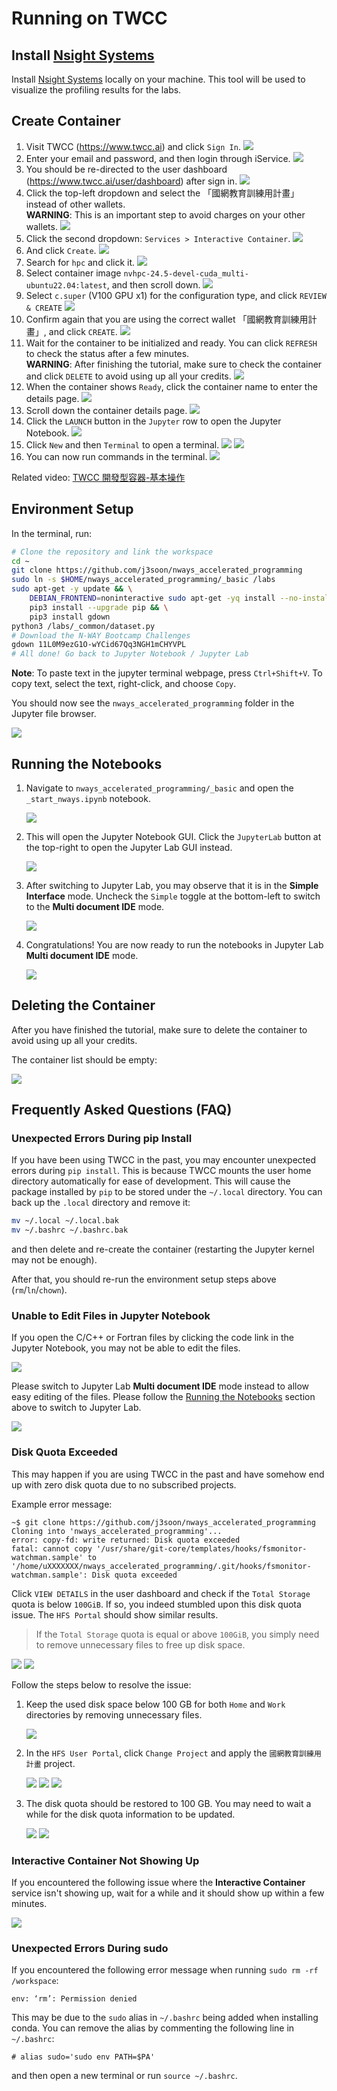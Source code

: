 # Running on TWCC

## Install [Nsight Systems](https://developer.nvidia.com/nsight-systems)

Install [Nsight Systems](https://developer.nvidia.com/nsight-systems) locally on your machine. This tool will be used to visualize the profiling results for the labs.

## Create Container

1. Visit TWCC (<https://www.twcc.ai>) and click `Sign In`.
   ![](docs/images/01-home.png)
2. Enter your email and password, and then login through iService.
   ![](docs/images/02-login.png)
3. You should be re-directed to the user dashboard (<https://www.twcc.ai/user/dashboard>) after sign in.
   ![](docs/images/03-dashboard.png)
4. Click the top-left dropdown and select the 「國網教育訓練用計畫」 instead of other wallets.  
   **WARNING**: This is an important step to avoid charges on your other wallets.
   ![](docs/images/04-project.png)
5. Click the second dropdown: `Services > Interactive Container`.
   ![](docs/images/05-services.png)
6. And click `Create`.
   ![](docs/images/06-interactive-container.png)
7. Search for `hpc` and click it.
   ![](docs/images/07-hpc-container.png)
8. Select container image `nvhpc-24.5-devel-cuda_multi-ubuntu22.04:latest`, and then scroll down.
   ![](docs/images/08-container-image.png)
9. Select `c.super` (V100 GPU x1) for the configuration type, and click `REVIEW & CREATE`
   ![](docs/images/09-container-gpu.png)
10. Confirm again that you are using the correct wallet 「國網教育訓練用計畫」, and click `CREATE`.
    ![](docs/images/10-container-warning.png)
11. Wait for the container to be initialized and ready. You can click `REFRESH` to check the status after a few minutes.  
    **WARNING**: After finishing the tutorial, make sure to check the container and click `DELETE` to avoid using up all your credits.
    ![](docs/images/11-container-initializing.png)
12. When the container shows `Ready`, click the container name to enter the details page.
    ![](docs/images/12-container-ready.png)
13. Scroll down the container details page.
    ![](docs/images/13-container-details.png)
14. Click the `LAUNCH` button in the `Jupyter` row to open the Jupyter Notebook.
    ![](docs/images/14-container-jupyter.png)
15. Click `New` and then `Terminal` to open a terminal.
    ![](docs/images/15-jupyter.png)
    ![](docs/images/16-jupyter-new.png)
16. You can now run commands in the terminal.
    ![](docs/images/17-jupyter-terminal.png)

Related video: [TWCC 開發型容器-基本操作](https://youtu.be/LhqBdJK0PrY)

## Environment Setup

In the terminal, run:

```sh
# Clone the repository and link the workspace
cd ~
git clone https://github.com/j3soon/nways_accelerated_programming
sudo ln -s $HOME/nways_accelerated_programming/_basic /labs
sudo apt-get -y update && \
    DEBIAN_FRONTEND=noninteractive sudo apt-get -yq install --no-install-recommends python3-pip python3-setuptools nginx zip make build-essential libtbb-dev python3-dev && \
    pip3 install --upgrade pip && \
    pip3 install gdown
python3 /labs/_common/dataset.py
# Download the N-WAY Bootcamp Challenges
gdown 11L0M9ezG1O-wYCid67Qq3NGH1mCHYVPL
# All done! Go back to Jupyter Notebook / Jupyter Lab
```

**Note**: To paste text in the jupyter terminal webpage, press `Ctrl+Shift+V`. To copy text, select the text, right-click, and choose `Copy`.

You should now see the `nways_accelerated_programming` folder in the Jupyter file browser.

![](docs/images/18-jupyter-files.png)

## Running the Notebooks

1. Navigate to `nways_accelerated_programming/_basic` and open the `_start_nways.ipynb` notebook.

   ![](docs/images/19-jupyter-open-notebook.png)

2. This will open the Jupyter Notebook GUI. Click the `JupyterLab` button at the top-right to open the Jupyter Lab GUI instead.

   ![](docs/images/20-jupyter-notebook.png)

3. After switching to Jupyter Lab, you may observe that it is in the **Simple Interface** mode. Uncheck the `Simple` toggle at the bottom-left to switch to the **Multi document IDE** mode.

   ![](docs/images/21-jupyter-lab-simple.png)

4. Congratulations! You are now ready to run the notebooks in Jupyter Lab **Multi document IDE** mode.

   ![](docs/images/22-jupyter-lab.png)

## Deleting the Container

After you have finished the tutorial, make sure to delete the container to avoid using up all your credits.

The container list should be empty:

![](docs/images/06-interactive-container.png)

## Frequently Asked Questions (FAQ)

### Unexpected Errors During pip Install

If you have been using TWCC in the past, you may encounter unexpected errors during `pip install`. This is because TWCC mounts the user home directory automatically for ease of development. This will cause the package installed by `pip` to be stored under the `~/.local` directory. You can back up the `.local` directory and remove it:

```sh
mv ~/.local ~/.local.bak
mv ~/.bashrc ~/.bashrc.bak
```

and then delete and re-create the container (restarting the Jupyter kernel may not be enough).

After that, you should re-run the environment setup steps above (`rm`/`ln`/`chown`).

### Unable to Edit Files in Jupyter Notebook

If you open the C/C++ or Fortran files by clicking the code link in the Jupyter Notebook, you may not be able to edit the files.

![](docs/images/faq-unable-to-edit-files-1.png)

Please switch to Jupyter Lab **Multi document IDE** mode instead to allow easy editing of the files. Please follow the [Running the Notebooks](#running-the-notebooks) section above to switch to Jupyter Lab.

![](docs/images/faq-unable-to-edit-files-2.png)

### Disk Quota Exceeded

This may happen if you are using TWCC in the past and have somehow end up with zero disk quota due to no subscribed projects.

Example error message:

```
~$ git clone https://github.com/j3soon/nways_accelerated_programming
Cloning into 'nways_accelerated_programming'...
error: copy-fd: write returned: Disk quota exceeded
fatal: cannot copy '/usr/share/git-core/templates/hooks/fsmonitor-watchman.sample' to '/home/uXXXXXXX/nways_accelerated_programming/.git/hooks/fsmonitor-watchman.sample': Disk quota exceeded
```

Click `VIEW DETAILS` in the user dashboard and check if the `Total Storage` quota is below `100GiB`. If so, you indeed stumbled upon this disk quota issue. The `HFS Portal` should show similar results.

> If the `Total Storage` quota is equal or above `100GiB`, you simply need to remove unnecessary files to free up disk space.

![](docs/images/faq-disk-quota-issue-1.png)
![](docs/images/faq-disk-quota-issue-2.png)

Follow the steps below to resolve the issue:

1. Keep the used disk space below 100 GB for both `Home` and `Work` directories by removing unnecessary files.

   ![](docs/images/faq-disk-quota-solution-1.png)

2. In the `HFS User Portal`, click `Change Project` and apply the `國網教育訓練用計畫` project.

   ![](docs/images/faq-disk-quota-solution-2.png)
   ![](docs/images/faq-disk-quota-solution-3.png)
   ![](docs/images/faq-disk-quota-solution-4.png)

3. The disk quota should be restored to 100 GB. You may need to wait a while for the disk quota information to be updated.

   ![](docs/images/faq-disk-quota-solution-5.png)
   ![](docs/images/faq-disk-quota-solution-6.png)

### Interactive Container Not Showing Up

If you encountered the following issue where the **Interactive Container** service isn't showing up, wait for a while and it should show up within a few minutes.

![](docs/images/faq-no-interactive-container.png)

### Unexpected Errors During sudo

If you encountered the following error message when running `sudo rm -rf /workspace`:

```
env: ‘rm’: Permission denied
```

This may be due to the `sudo` alias in `~/.bashrc` being added when installing conda. You can remove the alias by commenting the following line in `~/.bashrc`:

```
# alias sudo='sudo env PATH=$PA'
```

and then open a new terminal or run `source ~/.bashrc`.

